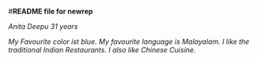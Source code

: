 #**README file for newrep**

*Anita Deepu*
*31 years*

*My Favourite color ist blue.*
*My favourite language is Malayalam.*
*I like the traditional Indian Restaurants.*
*I also like Chinese Cuisine.*
